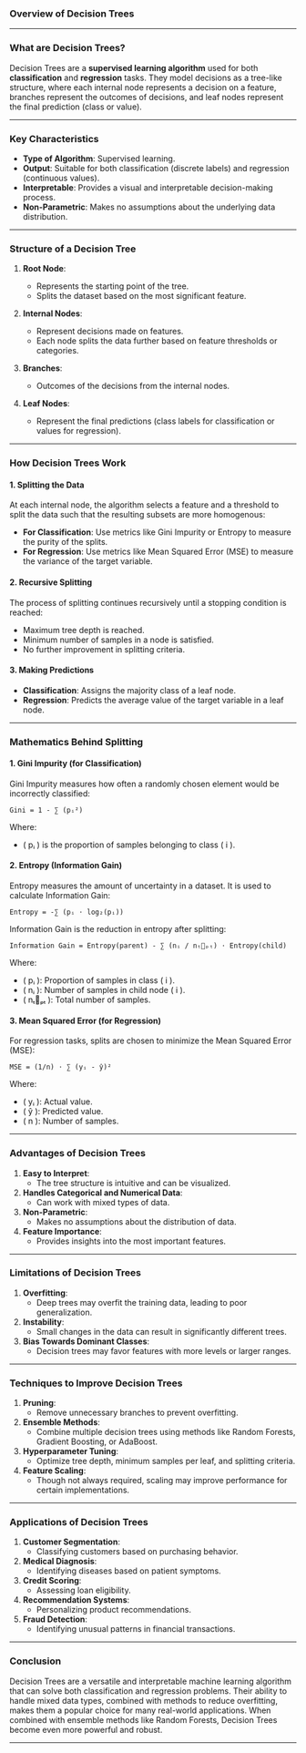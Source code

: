 ### **Overview of Decision Trees**

---

### **What are Decision Trees?**
Decision Trees are a **supervised learning algorithm** used for both **classification** and **regression** tasks. They model decisions as a tree-like structure, where each internal node represents a decision on a feature, branches represent the outcomes of decisions, and leaf nodes represent the final prediction (class or value).

---

### **Key Characteristics**
- **Type of Algorithm**: Supervised learning.
- **Output**: Suitable for both classification (discrete labels) and regression (continuous values).
- **Interpretable**: Provides a visual and interpretable decision-making process.
- **Non-Parametric**: Makes no assumptions about the underlying data distribution.

---

### **Structure of a Decision Tree**
1. **Root Node**:
   - Represents the starting point of the tree.
   - Splits the dataset based on the most significant feature.

2. **Internal Nodes**:
   - Represent decisions made on features.
   - Each node splits the data further based on feature thresholds or categories.

3. **Branches**:
   - Outcomes of the decisions from the internal nodes.

4. **Leaf Nodes**:
   - Represent the final predictions (class labels for classification or values for regression).

---

### **How Decision Trees Work**

#### **1. Splitting the Data**
At each internal node, the algorithm selects a feature and a threshold to split the data such that the resulting subsets are more homogenous:
- **For Classification**: Use metrics like Gini Impurity or Entropy to measure the purity of the splits.
- **For Regression**: Use metrics like Mean Squared Error (MSE) to measure the variance of the target variable.

#### **2. Recursive Splitting**
The process of splitting continues recursively until a stopping condition is reached:
- Maximum tree depth is reached.
- Minimum number of samples in a node is satisfied.
- No further improvement in splitting criteria.

#### **3. Making Predictions**
- **Classification**: Assigns the majority class of a leaf node.
- **Regression**: Predicts the average value of the target variable in a leaf node.

---

### **Mathematics Behind Splitting**

#### **1. Gini Impurity (for Classification)**
Gini Impurity measures how often a randomly chosen element would be incorrectly classified:

    Gini = 1 - ∑ (pᵢ²)

Where:
- \( pᵢ \) is the proportion of samples belonging to class \( i \).

#### **2. Entropy (Information Gain)**
Entropy measures the amount of uncertainty in a dataset. It is used to calculate Information Gain:

    Entropy = -∑ (pᵢ ⋅ log₂(pᵢ))

Information Gain is the reduction in entropy after splitting:

    Information Gain = Entropy(parent) - ∑ (nᵢ / nₜ₟ₚₜ) ⋅ Entropy(child)

Where:
- \( pᵢ \): Proportion of samples in class \( i \).
- \( nᵢ \): Number of samples in child node \( i \).
- \( nₜ₟ₚₜ \): Total number of samples.

#### **3. Mean Squared Error (for Regression)**
For regression tasks, splits are chosen to minimize the Mean Squared Error (MSE):

    MSE = (1/n) ⋅ ∑ (yᵢ - ŷ)²

Where:
- \( yᵢ \): Actual value.
- \( ŷ \): Predicted value.
- \( n \): Number of samples.

---

### **Advantages of Decision Trees**
1. **Easy to Interpret**:
   - The tree structure is intuitive and can be visualized.
2. **Handles Categorical and Numerical Data**:
   - Can work with mixed types of data.
3. **Non-Parametric**:
   - Makes no assumptions about the distribution of data.
4. **Feature Importance**:
   - Provides insights into the most important features.

---

### **Limitations of Decision Trees**
1. **Overfitting**:
   - Deep trees may overfit the training data, leading to poor generalization.
2. **Instability**:
   - Small changes in the data can result in significantly different trees.
3. **Bias Towards Dominant Classes**:
   - Decision trees may favor features with more levels or larger ranges.

---

### **Techniques to Improve Decision Trees**
1. **Pruning**:
   - Remove unnecessary branches to prevent overfitting.
2. **Ensemble Methods**:
   - Combine multiple decision trees using methods like Random Forests, Gradient Boosting, or AdaBoost.
3. **Hyperparameter Tuning**:
   - Optimize tree depth, minimum samples per leaf, and splitting criteria.
4. **Feature Scaling**:
   - Though not always required, scaling may improve performance for certain implementations.

---

### **Applications of Decision Trees**
1. **Customer Segmentation**:
   - Classifying customers based on purchasing behavior.
2. **Medical Diagnosis**:
   - Identifying diseases based on patient symptoms.
3. **Credit Scoring**:
   - Assessing loan eligibility.
4. **Recommendation Systems**:
   - Personalizing product recommendations.
5. **Fraud Detection**:
   - Identifying unusual patterns in financial transactions.

---

### **Conclusion**
Decision Trees are a versatile and interpretable machine learning algorithm that can solve both classification and regression problems. Their ability to handle mixed data types, combined with methods to reduce overfitting, makes them a popular choice for many real-world applications. When combined with ensemble methods like Random Forests, Decision Trees become even more powerful and robust.

---
